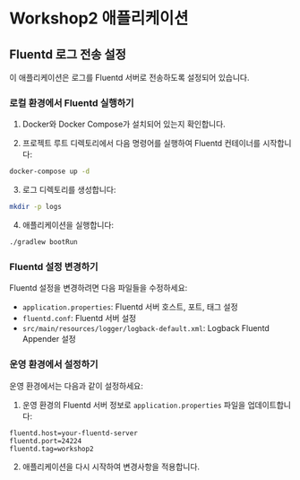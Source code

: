 # Workshop2 애플리케이션

## Fluentd 로그 전송 설정

이 애플리케이션은 로그를 Fluentd 서버로 전송하도록 설정되어 있습니다.

### 로컬 환경에서 Fluentd 실행하기

1. Docker와 Docker Compose가 설치되어 있는지 확인합니다.

2. 프로젝트 루트 디렉토리에서 다음 명령어를 실행하여 Fluentd 컨테이너를 시작합니다:

```bash
docker-compose up -d
```

3. 로그 디렉토리를 생성합니다:

```bash
mkdir -p logs
```

4. 애플리케이션을 실행합니다:

```bash
./gradlew bootRun
```

### Fluentd 설정 변경하기

Fluentd 설정을 변경하려면 다음 파일들을 수정하세요:

- `application.properties`: Fluentd 서버 호스트, 포트, 태그 설정
- `fluentd.conf`: Fluentd 서버 설정
- `src/main/resources/logger/logback-default.xml`: Logback Fluentd Appender 설정

### 운영 환경에서 설정하기

운영 환경에서는 다음과 같이 설정하세요:

1. 운영 환경의 Fluentd 서버 정보로 `application.properties` 파일을 업데이트합니다:

```properties
fluentd.host=your-fluentd-server
fluentd.port=24224
fluentd.tag=workshop2
```

2. 애플리케이션을 다시 시작하여 변경사항을 적용합니다. 